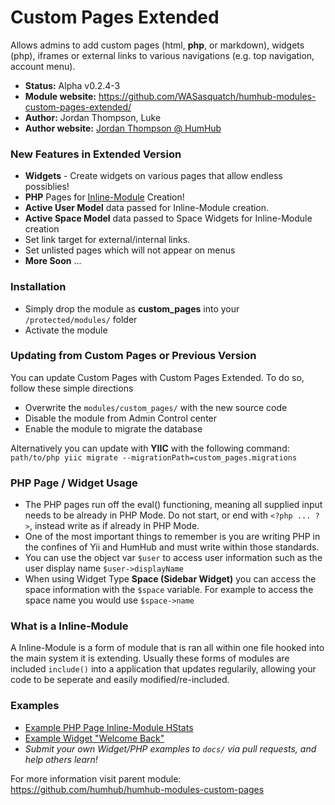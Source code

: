 Custom Pages Extended
============

Allows admins to add custom pages (html, **php**, or markdown), widgets (php), iframes or external links to various navigations (e.g. top navigation, account menu).

- __Status:__ Alpha v0.2.4-3
- __Module website:__ <https://github.com/WASasquatch/humhub-modules-custom-pages-extended/>
- __Author:__ Jordan Thompson, Luke
- __Author website:__ [Jordan Thompson @ HumHub](http://community.humhub.org)

### New Features in Extended Version

- **Widgets** - Create widgets on various pages that allow endless possiblies!
- **PHP** Pages for [Inline-Module](#php-page--widget-usage) Creation!
- **Active User Model** data passed for Inline-Module creation.
- **Active Space Model** data passed to Space Widgets for Inline-Module creation
- Set link target for external/internal links.
- Set unlisted pages which will not appear on menus
- **More Soon** ...

### Installation

- Simply drop the module as **custom_pages** into your `/protected/modules/` folder
- Activate the module

### Updating from Custom Pages or Previous Version

You can update Custom Pages with Custom Pages Extended. To do so, follow these simple directions

- Overwrite the `modules/custom_pages/` with the new source code
- Disable the module from Admin Control center
- Enable the module to migrate the database

Alternatively you can update with **YIIC** with the following command: `path/to/php yiic migrate --migrationPath=custom_pages.migrations`

### PHP Page / Widget Usage

- The PHP pages run off the eval() functioning, meaning all supplied input needs to be already in PHP Mode. Do not start, or end with `<?php ... ?>`, instead write as if already in PHP Mode. 
- One of the most important things to remember is you are writing PHP in the confines of Yii and HumHub and must write within those standards. 
- You can use the object var `$user` to access user information such as the user display name `$user->displayName`
- When using Widget Type **Space (Sidebar Widget)** you can access the space information with the `$space` variable. For example to access the space name you would use `$space->name`

### What is a Inline-Module
A Inline-Module is a form of module that is ran all within one file hooked into the main system it is extending. Usually these forms of modules are included `include()` into a application that updates regularily, allowing your code to be seperate and easily modified/re-included.  

### Examples

- [Example PHP Page Inline-Module HStats](docs/example-hstats.md)
- [Example Widget "Welcome Back"](docs/widget-example-1.md)
- *Submit your own Widget/PHP examples to `docs/` via pull requests, and help others learn!*


For more  information visit parent module:
<https://github.com/humhub/humhub-modules-custom-pages>
